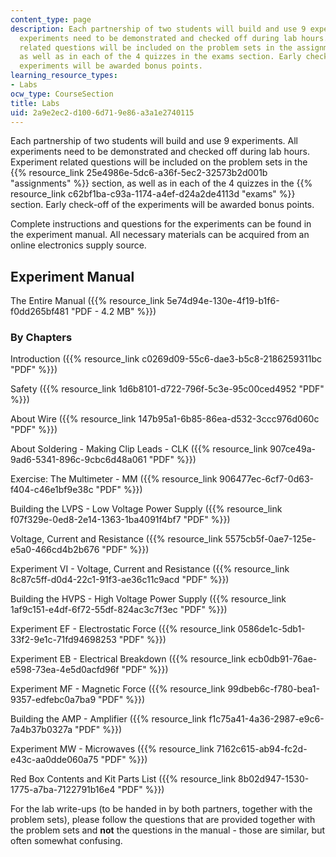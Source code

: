 ```yaml
---
content_type: page
description: Each partnership of two students will build and use 9 experiments. All
  experiments need to be demonstrated and checked off during lab hours. Experiment
  related questions will be included on the problem sets in the assignments section,
  as well as in each of the 4 quizzes in the exams section. Early check-off of the
  experiments will be awarded bonus points.
learning_resource_types:
- Labs
ocw_type: CourseSection
title: Labs
uid: 2a9e2ec2-d100-6d71-9e86-a3a1e2740115
---
```


Each partnership of two students will build and use 9 experiments. All experiments need to be demonstrated and checked off during lab hours. Experiment related questions will be included on the problem sets in the {{% resource_link 25e4986e-5dc6-a36f-5ec2-32573b2d001b "assignments" %}} section, as well as in each of the 4 quizzes in the {{% resource_link c62bf1ba-c93a-1174-a4ef-d24a2de4113d "exams" %}} section. Early check-off of the experiments will be awarded bonus points.

Complete instructions and questions for the experiments can be found in the experiment manual. All necessary materials can be acquired from an online electronics supply source.

Experiment Manual
-----------------

The Entire Manual ({{% resource_link 5e74d94e-130e-4f19-b1f6-f0dd265bf481 "PDF - 4.2 MB" %}})

### By Chapters

Introduction ({{% resource_link c0269d09-55c6-dae3-b5c8-2186259311bc "PDF" %}})

Safety ({{% resource_link 1d6b8101-d722-796f-5c3e-95c00ced4952 "PDF" %}})

About Wire ({{% resource_link 147b95a1-6b85-86ea-d532-3ccc976d060c "PDF" %}})

About Soldering - Making Clip Leads - CLK ({{% resource_link 907ce49a-9ad6-5341-896c-9cbc6d48a061 "PDF" %}})

Exercise: The Multimeter - MM ({{% resource_link 906477ec-6cf7-0d63-f404-c46e1bf9e38c "PDF" %}})

Building the LVPS - Low Voltage Power Supply ({{% resource_link f07f329e-0ed8-2e14-1363-1ba4091f4bf7 "PDF" %}})

Voltage, Current and Resistance ({{% resource_link 5575cb5f-0ae7-125e-e5a0-466cd4b2b676 "PDF" %}})

Experiment VI - Voltage, Current and Resistance ({{% resource_link 8c87c5ff-d0d4-22c1-91f3-ae36c11c9acd "PDF" %}})

Building the HVPS - High Voltage Power Supply ({{% resource_link 1af9c151-e4df-6f72-55df-824ac3c7f3ec "PDF" %}})

Experiment EF - Electrostatic Force ({{% resource_link 0586de1c-5db1-33f2-9e1c-71fd94698253 "PDF" %}})

Experiment EB - Electrical Breakdown ({{% resource_link ecb0db91-76ae-e598-73ea-4e5d0acfd96f "PDF" %}})

Experiment MF - Magnetic Force ({{% resource_link 99dbeb6c-f780-bea1-9357-edfebc0a7ba9 "PDF" %}})

Building the AMP - Amplifier ({{% resource_link f1c75a41-4a36-2987-e9c6-7a4b37b0327a "PDF" %}})

Experiment MW - Microwaves ({{% resource_link 7162c615-ab94-fc2d-e43c-aa0dde060a75 "PDF" %}})

Red Box Contents and Kit Parts List ({{% resource_link 8b02d947-1530-1775-a7ba-7122791b16e4 "PDF" %}})

For the lab write-ups (to be handed in by both partners, together with the problem sets), please follow the questions that are provided together with the problem sets and **not** the questions in the manual - those are similar, but often somewhat confusing.